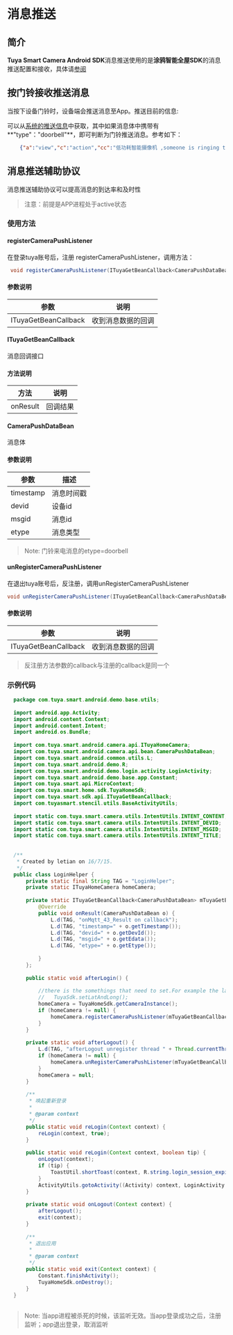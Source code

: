 # 消息推送



## 简介

**Tuya Smart Camera Android SDK**消息推送使用的是**涂鸦智能全屋SDK**的消息推送配置和接收，具体请[参阅](https://tuyainc.github.io/tuyasmart_home_android_sdk_doc/zh-hans/resource/MessagePush.html)



## 按门铃接收推送消息

当按下设备门铃时，设备端会推送消息至App。推送目前的信息:

可以从[系统的推送信息](https://tuyainc.github.io/tuyasmart_home_android_sdk_doc/zh-hans/resource/MessagePush.html)中获取，其中如果消息体中携带有**"type"："doorbell"**，即可判断为门铃推送消息。参考如下：

```json
	{"a":"view","c":"action","cc":"低功耗智能摄像机 ,someone is ringing the bell.","ct":"fcm You have a visitor","devId":"6cfaf335a8d6e752e0wrpy","msgId":"4da4dcf61573555995","p":{"media":13},"specialChannel":false,"ts":"1573555995000","type":"doorbell"}
```



## 消息推送辅助协议

消息推送辅助协议可以提高消息的到达率和及时性

> 注意：前提是APP进程处于active状态



### 使用方法



#### registerCameraPushListener

在登录tuya账号后，注册 registerCameraPushListener，调用方法：

```java
 void registerCameraPushListener(ITuyaGetBeanCallback<CameraPushDataBean> callback);
```

#### 参数说明

| 参数                 | 说明               |
| -------------------- | ------------------ |
| ITuyaGetBeanCallback | 收到消息数据的回调 |



#### ITuyaGetBeanCallback 

消息回调接口

#### 方法说明

| 方法     | 说明     |
| -------- | -------- |
| onResult | 回调结果 |



#### CameraPushDataBean

 消息体

#### 参数说明

| 参数      | 描述       |
| --------- | ---------- |
| timestamp | 消息时间戳 |
| devid     | 设备id     |
| msgid     | 消息id     |
| etype     | 消息类型   |

> Note: 门铃来电消息的etype=doorbell 



#### unRegisterCameraPushListener

在退出tuya账号后，反注册，调用unRegisterCameraPushListener

```java
void unRegisterCameraPushListener(ITuyaGetBeanCallback<CameraPushDataBean> callback);
```

#### 参数说明

| 参数                 | 说明               |
| -------------------- | ------------------ |
| ITuyaGetBeanCallback | 收到消息数据的回调 |

> 反注册方法参数的callback与注册的callback是同一个



### 示例代码

 ```java
   package com.tuya.smart.android.demo.base.utils;
   
   import android.app.Activity;
   import android.content.Context;
   import android.content.Intent;
   import android.os.Bundle;
   
   import com.tuya.smart.android.camera.api.ITuyaHomeCamera;
   import com.tuya.smart.android.camera.api.bean.CameraPushDataBean;
   import com.tuya.smart.android.common.utils.L;
   import com.tuya.smart.android.demo.R;
   import com.tuya.smart.android.demo.login.activity.LoginActivity;
   import com.tuya.smart.android.demo.base.app.Constant;
   import com.tuya.smart.api.MicroContext;
   import com.tuya.smart.home.sdk.TuyaHomeSdk;
   import com.tuya.smart.sdk.api.ITuyaGetBeanCallback;
   import com.tuyasmart.stencil.utils.BaseActivityUtils;
   
   import static com.tuya.smart.camera.utils.IntentUtils.INTENT_CONTENT;
   import static com.tuya.smart.camera.utils.IntentUtils.INTENT_DEVID;
   import static com.tuya.smart.camera.utils.IntentUtils.INTENT_MSGID;
   import static com.tuya.smart.camera.utils.IntentUtils.INTENT_TITLE;
   
   
   /**
    * Created by letian on 16/7/15.
    */
   public class LoginHelper {
       private static final String TAG = "LoginHelper";
       private static ITuyaHomeCamera homeCamera;
   
       private static ITuyaGetBeanCallback<CameraPushDataBean> mTuyaGetBeanCallback = new ITuyaGetBeanCallback<CameraPushDataBean>() {
           @Override
           public void onResult(CameraPushDataBean o) {
               L.d(TAG, "onMqtt_43_Result on callback");
               L.d(TAG, "timestamp=" + o.getTimestamp());
               L.d(TAG, "devid=" + o.getDevId());
               L.d(TAG, "msgid=" + o.getEdata());
               L.d(TAG, "etype=" + o.getEtype());
   
           }
       };
   
       public static void afterLogin() {
   
           //there is the somethings that need to set.For example the lat and lon;
           //   TuyaSdk.setLatAndLong();
           homeCamera = TuyaHomeSdk.getCameraInstance();
           if (homeCamera != null) {
               homeCamera.registerCameraPushListener(mTuyaGetBeanCallback);
           }
       }
   
       private static void afterLogout() {
           L.d(TAG, "afterLogout unregister thread " + Thread.currentThread().getName());
           if (homeCamera != null) {
               homeCamera.unRegisterCameraPushListener(mTuyaGetBeanCallback);
           }
           homeCamera = null;
       }
   
       /**
        * 唤起重新登录
        *
        * @param context
        */
       public static void reLogin(Context context) {
           reLogin(context, true);
       }
   
       public static void reLogin(Context context, boolean tip) {
           onLogout(context);
           if (tip) {
               ToastUtil.shortToast(context, R.string.login_session_expired);
           }
           ActivityUtils.gotoActivity((Activity) context, LoginActivity.class, ActivityUtils.ANIMATE_FORWARD, true);
       }
   
       private static void onLogout(Context context) {
           afterLogout();
           exit(context);
       }
   
       /**
        * 退出应用
        *
        * @param context
        */
       public static void exit(Context context) {
           Constant.finishActivity();
           TuyaHomeSdk.onDestroy();
       }
   }
   
 ```

> Note: 当app进程被杀死的时候，该监听无效。当app登录成功之后，注册监听；app退出登录，取消监听